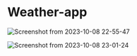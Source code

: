 # Weather-app
![Screenshot from 2023-10-08 22-55-47](https://github.com/Anudeep02/Weather-app/assets/74246826/94c6c7cf-ef53-4467-a865-7030cdb78c23)

![Screenshot from 2023-10-08 23-01-24](https://github.com/Anudeep02/Weather-app/assets/74246826/7a582043-4bf0-4dfc-b43b-16e0221abd10)

